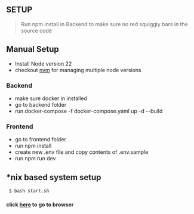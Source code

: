 ## SETUP

> Run npm install in Backend to make sure no red squiggly bars in the source code

## Manual Setup

- Install Node version 22
- checkout [nvm](https://github.com/nvm-sh/nvm) for managing multiple node versions

### Backend
- make sure docker in installed
- go to backend folder
- run docker-compose -f docker-compose.yaml up -d --build

### Frontend 
- go to frontend folder
- run npm install
- create new .env file and copy contents of .env.sample
- run npm run dev

## \*nix based system setup
```bash
 $ bash start.sh 
```


#### click [here](http://localhost:5173/todos) to go to browser